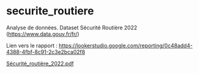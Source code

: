 # securite_routiere
Analyse de données. Dataset Sécurité Routière 2022 (https://www.data.gouv.fr/fr/)

Lien vers le rapport : https://lookerstudio.google.com/reporting/0c48add4-4388-4fbf-8c91-2c3e2bca02f8

[Sécurité_routière_2022.pdf](https://github.com/NoChip247/securite_routiere/files/14965867/Securite_routiere_2022.pdf)
